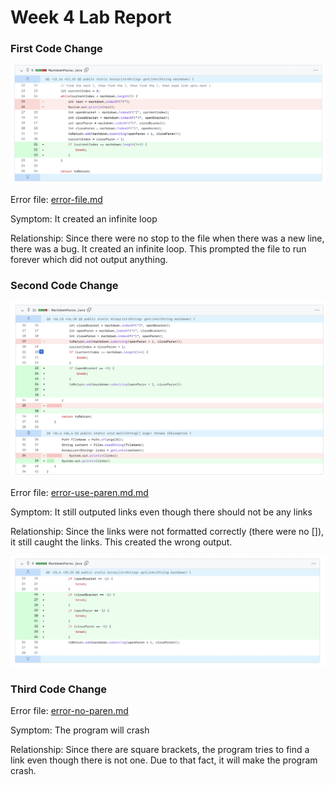 # Week 4 Lab Report

### First Code Change

![Change 1](images/change1.png)

Error file: [error-file.md](https://github.com/kresnajenie/markdown-parser/blob/main/error-file.md)

Symptom: It created an infinite loop

Relationship: Since there were no stop to the file when there was a new line, there was a bug. It created an infinite loop. This prompted the file to run forever which did not output anything.

### Second Code Change

![Change 2](images/change2.png)

Error file: [error-use-paren.md.md](https://github.com/kresnajenie/markdown-parser/blob/main/error-use-paren.md)

Symptom: It still outputed links even though there should not be any links

Relationship: Since the links were not formatted correctly (there were no []), it still caught the links. This created the wrong output.

![Change 3](images/change3.png)

### Third Code Change

Error file: [error-no-paren.md](https://github.com/kresnajenie/markdown-parser/blob/main/error-no-paren.md)

Symptom: The program will crash 

Relationship: Since there are square brackets, the program tries to find a link even though there is not one. Due to that fact, it will make the program crash.